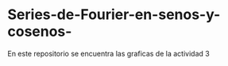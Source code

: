 # Series-de-Fourier-en-senos-y-cosenos-
En este repositorio se encuentra las graficas de la actividad 3
